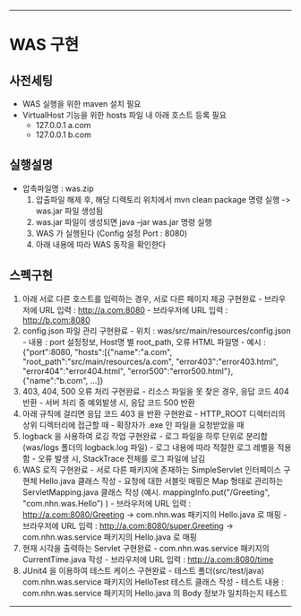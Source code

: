 ***
# WAS 구현

## 사전세팅
* WAS 실행을 위한 maven 설치 필요
* VirtualHost 기능을 위한 hosts 파일 내 아래 호스트 등록 필요
  - 127.0.0.1       a.com
  - 127.0.0.1       b.com

## 실행설명
* 압축파일명 : was.zip
  1. 압출파일 해제 후, 해당 디렉토리 위치에서 mvn clean package 명령 실행 -> was.jar 파일 생성됨
  2. was.jar 파일이 생성되면 java –jar was.jar 명령 실행
  3. WAS 가 실행된다 (Config 설정 Port : 8080)
  4. 아래 내용에 따라 WAS 동작을 확인한다
  
## 스펙구현
  1. 아래 서로 다른 호스트를 입력하는 경우, 서로 다른 페이지 제공 구현완료
    - 브라우저에 URL 입력 : http://a.com:8080
    - 브라우저에 URL 입력 : http://b.com:8080
  2. config.json 파일 관리 구현완료
    - 위치 : was/src/main/resources/config.json
    - 내용 : port 설정정보, Host명 별 root_path, 오류 HTML 파일명
    - 예시 : {"port":8080, "hosts":[{"name":"a.com", "root_path":"src/main/resources/a.com", "error403":"error403.html", "error404":"error404.html", "error500":"error500.html"}, {"name":"b.com", ...]}
  3. 403, 404, 500 오류 처리 구현완료
    - 리소스 파일을 못 찾은 경우, 응답 코드 404 반환
    - 서버 처리 중 예외발생 시, 응답 코드 500 반환
  4. 아래 규칙에 걸리면 응답 코드 403 을 반환 구현완료
    - HTTP_ROOT 디렉터리의 상위 디렉터리에 접근할 때
    - 확장자가 .exe 인 파일을 요청받았을 때
  5. logback 을 사용하여 로깅 작업 구현완료
    - 로그 파일을 하루 단위로 분리합 (was/logs 폴더의 logback.log 파일)
    - 로그 내용에 따라 적절한 로그 레벨을 적용함
    - 오류 발생 시, StackTrace 전체를 로그 파일에 남김
  6. WAS 로직 구현완료
    - 서로 다른 패키지에 존재하는 SimpleServlet 인터페이스 구현체 Hello.java 클래스 작성
    - 요청에 대한 서블릿 매핑은 Map 형태로 관리하는 ServletMapping.java 클래스 작성 (예시. mappingInfo.put("/Greeting", "com.nhn.was.Hello") )
    - 브라우저에 URL 입력 : http://a.com:8080/Greeting -> com.nhn.was 패키지의 Hello.java 로 매핑
    - 브라우저에 URL 입력 : http://a.com:8080/super.Greeting -> com.nhn.was.service 패키지의 Hello.java 로 매핑
  7. 현재 시각을 출력하는 Servlet 구현완료
    - com.nhn.was.service 패키지의 CurrentTime.java 작성
    - 브라우저에 URL 입력 : http://a.com:8080/time
  8. JUnit4 을 이용하여 테스트 케이스 구현완료
    - 테스트 폴더(src/test/java) com.nhn.was.service 패키지의 HelloTest 테스트 클래스 작성
    - 테스트 내용 : com.nhn.was.service 패키지의 Hello.java 의 Body 정보가 일치하는지 테스트
***